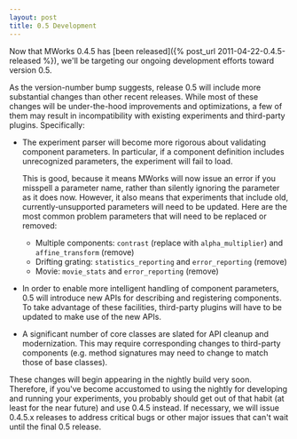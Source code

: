 ```yaml
---
layout: post
title: 0.5 Development
---
```


Now that MWorks 0.4.5 has [been released]({% post_url 2011-04-22-0.4.5-released %}), we'll be targeting our ongoing development efforts toward version 0.5.

As the version-number bump suggests, release 0.5 will include more substantial changes than other recent releases.  While most of these changes will be under-the-hood improvements and optimizations, a few of them may result in incompatibility with existing experiments and third-party plugins.  Specifically:

* The experiment parser will become more rigorous about validating component parameters.  In particular, if a component definition includes unrecognized parameters, the experiment will fail to load.

  This is good, because it means MWorks will now issue an error if you misspell a parameter name, rather than silently ignoring the parameter as it does now.  However, it also means that experiments that include old, currently-unsupported parameters will need to be updated.  Here are the most common problem parameters that will need to be replaced or removed:

  * Multiple components: `contrast` (replace with `alpha_multiplier`) and `affine_transform` (remove)
  * Drifting grating: `statistics_reporting` and `error_reporting` (remove)
  * Movie: `movie_stats` and `error_reporting` (remove)

* In order to enable more intelligent handling of component parameters, 0.5 will introduce new APIs for describing and registering components.  To take advantage of these facilities, third-party plugins will have to be updated to make use of the new APIs.

* A significant number of core classes are slated for API cleanup and modernization.  This may require corresponding changes to third-party components (e.g. method signatures may need to change to match those of base classes).

These changes will begin appearing in the nightly build very soon.  Therefore, if you've become accustomed to using the nightly for developing and running your experiments, you probably should get out of that habit (at least for the near future) and use 0.4.5 instead.  If necessary, we will issue 0.4.5.x releases to address critical bugs or other major issues that can't wait until the final 0.5 release.
